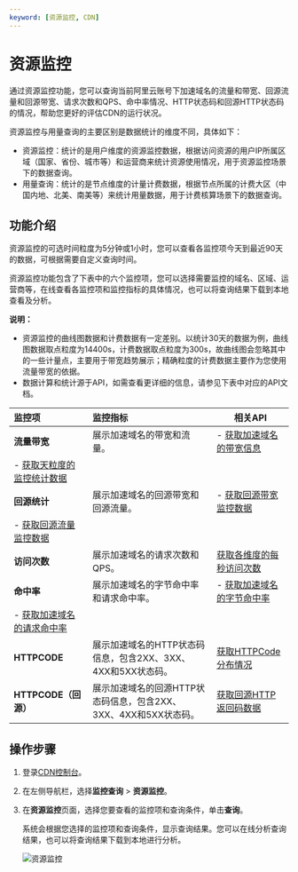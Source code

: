 ```yaml
---
keyword: [资源监控, CDN]
---
```


# 资源监控

通过资源监控功能，您可以查询当前阿里云账号下加速域名的流量和带宽、回源流量和回源带宽、请求次数和QPS、命中率情况、HTTP状态码和回源HTTP状态码的情况，帮助您更好的评估CDN的运行状况。

资源监控与用量查询的主要区别是数据统计的维度不同，具体如下：

-   资源监控：统计的是用户维度的资源监控数据，根据访问资源的用户IP所属区域（国家、省份、城市等）和运营商来统计资源使用情况，用于资源监控场景下的数据查询。
-   用量查询：统计的是节点维度的计量计费数据，根据节点所属的计费大区（中国内地、北美、南美等）来统计用量数据，用于计费核算场景下的数据查询。

## 功能介绍

资源监控的可选时间粒度为5分钟或1小时，您可以查看各监控项今天到最近90天的数据，可根据需要自定义查询时间。

资源监控功能包含了下表中的六个监控项，您可以选择需要监控的域名、区域、运营商等，在线查看各监控项和监控指标的具体情况，也可以将查询结果下载到本地查看及分析。

**说明：**

-   资源监控的曲线图数据和计费数据有一定差别。以统计30天的数据为例，曲线图数据取点粒度为14400s，计费数据取点粒度为300s，故曲线图会忽略其中的一些计量点，主要用于带宽趋势展示；精确粒度的计费数据主要作为您使用流量带宽的依据。
-   数据计算和统计源于API，如需查看更详细的信息，请参见下表中对应的API文档。

|监控项|监控指标|相关API|
|:--|:---|-----|
|**流量带宽**|展示加速域名的带宽和流量。|-   [获取加速域名的带宽信息](/intl.zh-CN/新版API参考/数据监控类接口/获取加速域名的带宽信息.md)
-   [获取天粒度的监控统计数据](/intl.zh-CN/新版API参考/数据监控类接口/获取天粒度的监控统计数据.md) |
|**回源统计**|展示加速域名的回源带宽和回源流量。|-   [获取回源带宽监控数据](/intl.zh-CN/新版API参考/数据监控类接口/获取回源带宽监控数据.md)
-   [获取回源流量监控数据](/intl.zh-CN/新版API参考/数据监控类接口/获取回源流量监控数据.md) |
|**访问次数**|展示加速域名的请求次数和QPS。|[获取各维度的每秒访问次数](/intl.zh-CN/新版API参考/数据监控类接口/获取各维度的每秒访问次数.md)|
|**命中率**|展示加速域名的字节命中率和请求命中率。|-   [获取加速域名的字节命中率](/intl.zh-CN/新版API参考/数据监控类接口/获取加速域名的字节命中率.md)
-   [获取加速域名的请求命中率](/intl.zh-CN/新版API参考/数据监控类接口/获取加速域名的请求命中率.md) |
|**HTTPCODE**|展示加速域名的HTTP状态码信息，包含2XX、3XX、4XX和5XX状态码。|[获取HTTPCode分布情况]()|
|**HTTPCODE（回源）**|展示加速域名的回源HTTP状态码信息，包含2XX、3XX、4XX和5XX状态码。|[获取回源HTTP返回码数据](/intl.zh-CN/新版API参考/数据监控类接口/获取回源HTTP返回码数据.md)|

## 操作步骤

1.  登录[CDN控制台](https://cdn.console.aliyun.com)。

2.  在左侧导航栏，选择**监控查询** \> **资源监控**。

3.  在**资源监控**页面，选择您要查看的监控项和查询条件，单击**查询**。

    系统会根据您选择的监控项和查询条件，显示查询结果。您可以在线分析查询结果，也可以将查询结果下载到本地进行分析。

    ![资源监控](https://static-aliyun-doc.oss-accelerate.aliyuncs.com/assets/img/zh-CN/8734551161/p93734.png)


